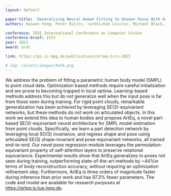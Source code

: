 ```yaml
---
layout: default

paper-title: 'Generalizing Neural Human Fitting to Unseen Poses With Articulated SE(3) Equivariance'
authors: Haiwen Feng, Peter Kulits, <u>Shichen Liu</u>, Michael Black, Victoria Fernandez Abrevaya

conference: IEEE International Conference on Computer Vision
conference-brief: ICCV
year: 2023
award: oral

link: https://ps.is.mpg.de/publications/arteq-iccv-2023

# img: /assets/images/ReFA.png
---
```


We address the problem of fitting a parametric human body model (SMPL) to point cloud data. Optimization based methods require careful initialization and are prone to becoming trapped in local optima. Learning-based methods address this but do not generalize well when the input pose is far from those seen during training. For rigid point clouds, remarkable generalization has been achieved by leveraging SE(3)-equivariant networks, but these methods do not work on articulated objects. In this work we extend this idea to human bodies and propose ArtEq, a novel part-based SE(3)-equivariant neural architecture for SMPL model estimation from point clouds. Specifically, we learn a part detection network by leveraging local SO(3) invariance, and regress shape and pose using articulated SE(3) shape-invariant and pose-equivariant networks, all trained end-to-end. Our novel pose regression module leverages the permutation-equivariant property of self-attention layers to preserve rotational equivariance. Experimental results show that ArtEq generalizes to poses not seen during training, outperforming state-of-the-art methods by ~44%in terms of body reconstruction accuracy, without requiring an optimization refinement step. Furthermore, ArtEq is three orders of magnitude faster during inference than prior work and has 97.3% fewer parameters. The code and model are available for research purposes at https://arteq.is.tue.mpg.de.
